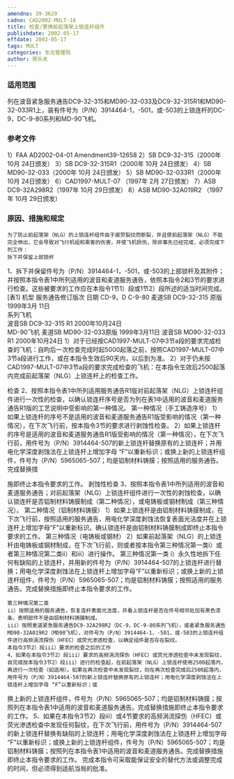```yaml
---
amendno: 39-3629
cadno: CAD2002-MULT-18
title: 检查/更换前起落架上锁连杆组件
publishdate: 2002-05-17
effdate: 2002-05-17
tags: MULT
categories: 东北管理局
author: 周乐夫
---
```


### 适用范围 
列在波音紧急服务通告DC9-32-315和MD90-32-033及DC9-32-315R1和MD90-32-033R1上，装有件号为（P/N）3914464-1，-501，或-503的上锁连杆的DC-9，DC-9-80系列和MD-90飞机。

<!--more-->
### 参考文件
1）FAA AD2002-04-01 Amendment39-12658
 2）SB DC9-32-315（2000年 10月 24日颁发）
 3）SB DC9-32-315R1（2000年 10月 24日颁发）
 4）SB MD90-32-033（2000年 10月 24日颁发）
 5）SB MD90-32-033R1（2000年 10月 24日颁发）
 6）CAD1997-MULT-07 （1997年 2月 27日颁发）
 7）ASB DC9-32A298R2（1997年 10月 29日颁发）
 8）ASB MD90-32A019R2 （1997年 10月 29日颁发）

### 原因、措施和规定 
    为了防止前起落架（NLG）的上锁连杆组件由于疲劳裂纹而断裂，并且使前起落架（NLG）不能完全伸出，它会导致对飞行机组和乘客的伤害，并使飞机损伤，除非事先已经完成，必须完成下列工作： 
    拆下并保留上部锁杆 
  
1、拆下并保留件号为（P/N）3914464-1，-501，或-503的上部锁杆及其附件；并按照本指令表1中所列适用的波音和麦道服务通告，依照本指令2和3节的要求进行检查。这些被要求的工作应在本指令1节1）段或1节2）段所述的适当时间完成。 
[表1]
机型 服务通告修订版次 日期 
CD-9，D C-9-80 麦道SB DC9-32-315  原版    1999年3月 11日  
系列飞机  
波音SB DC9-32-315  R1    2000年10月24日  
MD-90飞机 麦道SB MD90-32-033原版   1999年3月11日 
波音SB MD90-32-033 R1   2000年10月24日 
     1）对于已经按CAD1997-MULT-07中3节a段的要求完成检查的飞机：自昀后一次检查完成时起5000起落之前，按照CAD1997-MULT-07中3节a段进行工作，或在本指令生效后90天内，以后到为准。 
     2）对于仍未按CAD1997-MULT-07中3节a段的要求完成检查的飞机：在本指令生效后2500起落内完成前起落架（NLG）上锁连杆上的检查工作。 

检查 
    2、按照本指令表1中所列适用服务通告R1版对前起落架（NLG）上锁连杆组件进行一次性的检查，以确认锁连杆序号是否为列在表1中适用的波音和麦道服务通告R1版的工艺说明中受影响的第一种情况。 
    第一种情况（手工铸造序号） 
    1）如果上锁连杆的序号不是适用的波音和麦道服务通告R1版受影响的情况（第一种情况），在下次飞行前，按本指令3节的要求进行剥蚀性检查。 
    2）如果上锁连杆的序号是适用的波音和麦道服务通告R1版受影响的情况（第一种情况），在下次飞行前，用件号为（P/N）3914464-507的新上锁连杆替换原有的上锁连杆；并用电化学深度剥蚀法在上锁连杆上增加字母 “F”以重新标识；或换上新的上锁连杆组件，件号为（P/N）5965065-507；均是铝制材料铸膜；按照适用的服务通告。完成替换措

  
施即终止本指令要求的工作。 
    剥蚀性检查 
    3、按照本指令表1中所列适用的波音和麦道服务通告；对前起落架（NLG）上锁连杆组件进行一次性的剥蚀检查，以确认锁连杆是否铝制材料铸膜制成（第二种情况），或电铸板或钢材制成（第三种情况）。
    第二种情况（铝制材料铸膜） 
    1）如果上锁连杆是由铝制材料铸膜制成，在下次飞行前，按照适用的服务通告，用电化学深度剥蚀法恢复表面光洁度并在上锁连杆上增加字母“F”以重新标识。确认锁连杆是由铝制材料铸膜制成即终止本指令要求的工作。 
    第三种情况（电铸板或钢材） 
    2）如果前起落架（NLG）的上锁连杆由电铸板或钢材制成，在下次飞行前，则或者按本指令第三种情况第一类i）或者第三种情况第二类ii）和iii）进行操作。 
    第三种情况第一类 
    i）永久性地拆下任何有缺陷的上锁连杆，并用新的件号为（P/N）3914464-507的上锁连杆进行替换；用电化学深度剥蚀法在上锁连杆上增加字母“F”以重新标识；或换上新的上锁连杆组件，件号为（P/N）5965065-507；均是铝制材料铸膜；按照适用的服务通告。完成替换措施即终止本指令要求的工作。 

    第三种情况第二类 
    ii）按照适用的服务通告，恢复连杆表面光洁度，并看上锁连杆是否在件号相邻处加有黑色漆条，表明部件不是由铝制材料铸膜制成。
    iii）按照麦道紧急服务通告DC9-32A298R2（DC-9，DC-9-80系列飞机），或者紧急服务通告MD90-32A019R2（MD90飞机），对件号为（P/N）3914464-1，-501，或-503的上锁连杆组件进行高频涡流探伤（HFEC）或荧光渗透检查，以确定组件是否存在裂纹。 
    本指令3节2）段iii）要求的检查之后的工作 
    4、如果在本指令3节2）段iii）要求的高频涡流探伤（HFEC）或荧光渗透检查中未发现裂纹，自完成按本指令3节2）段iii）进行的检查起，在前起落架（NLG）上锁连杆使用2500起落内，再进行一次检查（如适用）。如果在再次检查中未发现裂纹，则在再次检查完成后2500起落内，用件号为（P/N）3914464-507的新上锁连杆替换原有的上锁连杆；用电化学深度剥蚀法在上锁连杆上增加字母 “F”以重新标识；或
  
换上新的上锁连杆组件，件号为（P/N）5965065-507；均是铝制材料铸膜；按照列在本指令表1中适用的波音和麦道服务通告。完成替换措施即终止本指令要求的工作。 
    5、如果在本指令3节2）段iii）或4节要求的高频涡流探伤（HFEC）或荧光渗透检查中发现任何裂纹，在下次飞行前，用件号为（P/N）3914464-507的新上锁连杆替换有缺陷的上锁连杆；用电化学深度剥蚀法在上锁连杆上增加字母 “F”以重新标识；或换上新的上锁连杆组件，件号为（P/N）5965065-507；均是铝制材料铸膜；按照列在本指令表1中适用的波音和麦道服务通告。完成替换措施即终止本指令要求的工作。 
    完成本指令可采取能保证安全的替代方法或调整完成的时间，但必须得到适航当局的批准。
